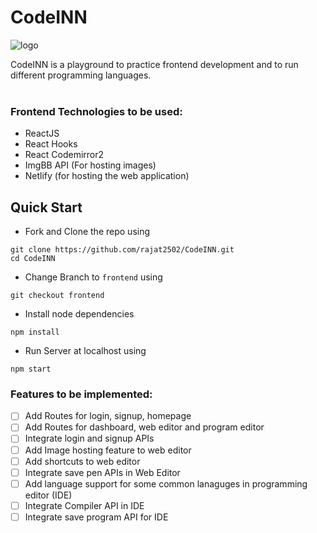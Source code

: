 # CodeINN

![logo](https://user-images.githubusercontent.com/42115530/92987070-cc8d0d80-f4dc-11ea-8af3-f16da1eb1302.png)

CodeINN is a playground to practice frontend development and to run different programming languages.
<br /><br />

### Frontend Technologies to be used:
- ReactJS
- React Hooks
- React Codemirror2
- ImgBB API (For hosting images)
- Netlify (for hosting the web application)

## Quick Start

- Fork and Clone the repo using
```
git clone https://github.com/rajat2502/CodeINN.git
cd CodeINN
```
- Change Branch to `frontend` using 
```
git checkout frontend
```
- Install node dependencies
```
npm install
```
- Run Server at localhost using
```
npm start
```

### Features to be implemented:
- [ ] Add Routes for login, signup, homepage
- [ ] Add Routes for dashboard, web editor and program editor
- [ ] Integrate login and signup APIs
- [ ] Add Image hosting feature to web editor
- [ ] Add shortcuts to web editor
- [ ] Integrate save pen APIs in Web Editor
- [ ] Add language support for some common lanaguges in programming editor (IDE)
- [ ] Integrate Compiler API in IDE
- [ ] Integrate save program API for IDE
